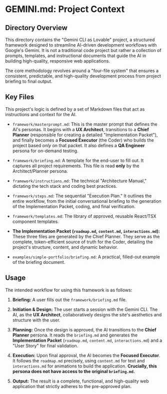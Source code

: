 # GEMINI.md: Project Context

## Directory Overview

This directory contains the "Gemini CLI as Lovable" project, a structured framework designed to streamline AI-driven development workflows with Google's Gemini. It is not a traditional code project but rather a collection of prompts, templates, and instructional documents that guide the AI in building high-quality, responsive web applications.

The core methodology revolves around a "four-file system" that ensures a consistent, predictable, and high-quality development process from project briefing to final output.

## Key Files

This project's logic is defined by a set of Markdown files that act as instructions and context for the AI.

* `framework/masterprompt.md`: This is the master prompt that defines the AI's personas. It begins with a **UX Architect**, transitions to a **Chief Planner** (responsible for creating a detailed "Implementation Packet"), and finally becomes a **Focused Executor** (the Coder) who builds the project based *only* on that packet. It also defines a **QA Engineer** persona for on-demand testing.

* `framework/briefing.md`: A template for the end-user to fill out. It captures all project requirements. This file is read **only** by the Architect/Planner persona.

* `framework/instructions.md`: The technical "Architecture Manual," dictating the tech stack and coding best practices.

* `framework/steps.md`: The sequential "Execution Plan." It outlines the entire workflow, from the initial conversational briefing to the generation of the Implementation Packet, coding, and final verification.

* `framework/templates.md`: The library of approved, reusable React/TSX component templates.

* **The Implementation Packet (`roadmap.md`, `content.md`, `interactions.md`):** These three files are generated by the Chief Planner. They serve as the complete, token-efficient source of truth for the Coder, detailing the project's structure, content, and dynamic behavior.

* `examples/simple-portfolio/briefing.md`: A practical, filled-out example of the briefing document.

## Usage

The intended workflow for using this framework is as follows:

1.  **Briefing:** A user fills out the `framework/briefing.md` file.

2.  **Initiation & Design:** The user starts a session with the Gemini CLI. The AI, as the **UX Architect**, collaboratively designs the site's aesthetics and structure with the user.

3.  **Planning:** Once the design is approved, the AI transitions to the **Chief Planner** persona. It reads the `briefing.md` and generates the **Implementation Packet** (`roadmap.md`, `content.md`, `interactions.md`) and a "User Story" for final validation.

4.  **Execution:** Upon final approval, the AI becomes the **Focused Executor**. It follows the `roadmap.md` precisely, using `content.md` for text and `interactions.md` for animations to build the application. **Crucially, this persona does not have access to the original `briefing.md`.**

5.  **Output:** The result is a complete, functional, and high-quality web application that strictly adheres to the pre-approved plan.
